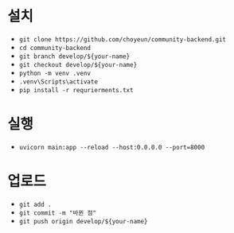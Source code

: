 
# 설치

- ```git clone https://github.com/choyeun/community-backend.git```
- ```cd community-backend```
- ```git branch develop/${your-name}```
- ```git checkout develop/${your-name}```
- ```python -m venv .venv```
- ```.venv\Scripts\activate```
- ```pip install -r requrierments.txt```

# 실행

- ```uvicorn main:app --reload --host:0.0.0.0 --port=8000```

# 업로드

- ```git add .```
- ```git commit -m "바뀐 점"```
- ```git push origin develop/${your-name}```
